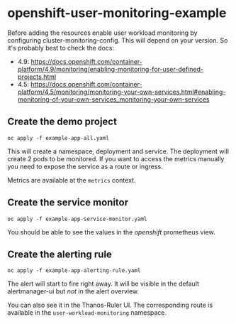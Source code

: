 # openshift-user-monitoring-example

Before adding the resources enable user workload monitoring by configuring cluster-monitoring-config. This will depend on your version. So it's probably best to check the docs:

* 4.9: https://docs.openshift.com/container-platform/4.9/monitoring/enabling-monitoring-for-user-defined-projects.html
* 4.5: https://docs.openshift.com/container-platform/4.5/monitoring/monitoring-your-own-services.html#enabling-monitoring-of-your-own-services_monitoring-your-own-services

## Create the demo project

```oc apply -f example-app-all.yaml```

This will create a namespace, deployment and service. The deployment will create 2 pods to be monitored.
If you want to access the metrics manually you need to expose the service as a route or ingress. 

Metrics are available at the ```metrics``` context.

## Create the service monitor

```oc apply -f example-app-service-monitor.yaml```

You should be able to see the values in the _openshift_ prometheus view.

## Create the alerting rule

```oc apply -f example-app-alerting-rule.yaml```

The alert will start to fire right away. It will be visible in the default alertmanager-ui but _not_ in the alert overview.

You can also see it in the Thanos-Ruler UI. The corresponding route is available in the ```user-workload-monitoring``` namespace.
